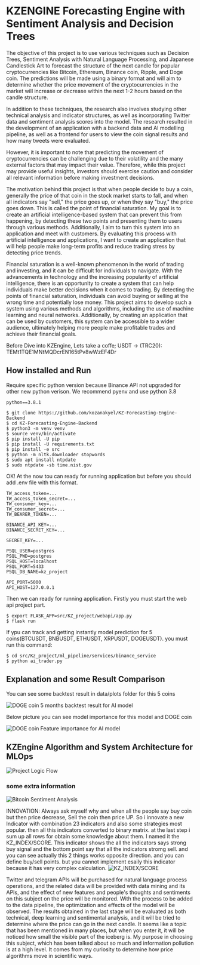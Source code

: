 # KZENGINE Forecasting Engine with Sentiment Analysis and Decision Trees
The objective of this project is to use various techniques such as Decision Trees, Sentiment Analysis with Natural Language Processing, and Japanese Candlestick Art to forecast the structure of the next candle for popular cryptocurrencies like Bitcoin, Ethereum, Binance coin, Ripple, and Doge coin. The predictions will be made using a binary format and will aim to determine whether the price movement of the cryptocurrencies in the market will increase or decrease within the next 1-2 hours based on the candle structure.

In addition to these techniques, the research also involves studying other technical analysis and indicator structures, as well as incorporating Twitter data and sentiment analysis scores into the model.
The research resulted in the development of an application with a backend data and AI modelling pipeline, as well as a frontend for users to view the coin signal results and how many tweets were evaluated.

However, it is important to note that predicting the movement of cryptocurrencies can be challenging due to their volatility and the many external factors that may impact their value. Therefore, while this project may provide useful insights, investors should exercise caution and consider all relevant information before making investment decisions.

The motivation behind this project is that when people decide to buy a coin, generally the price of that coin in the stock market starts to fall, and when all indicators say "sell," the price goes up, or when they say "buy," the price goes down. This is called the point of financial saturation. My goal is to create an artificial intelligence-based system that can prevent this from happening, by detecting these two points and presenting them to users through various methods. Additionally, I aim to turn this system into an application and meet with customers. By evaluating this process with artificial intelligence and applications, I want to create an application that will help people make long-term profits and reduce trading stress by detecting price trends.

Financial saturation is a well-known phenomenon in the world of trading and investing, and it can be difficult for individuals to navigate. With the advancements in technology and the increasing popularity of artificial intelligence, there is an opportunity to create a system that can help individuals make better decisions when it comes to trading. By detecting the points of financial saturation, individuals can avoid buying or selling at the wrong time and potentially lose money. This project aims to develop such a system using various methods and algorithms, including the use of machine learning and neural networks. Additionally, by creating an application that can be used by customers, this system can be accessible to a wider audience, ultimately helping more people make profitable trades and achieve their financial goals.

Before Dive into KZEngine, 
Lets take a coffe;
USDT -> (TRC20): TEMt1TQE1MNtMQDcrEN165tPv8wWzEF4Dr

## How installed and Run
Require specific python version because Binance API not upgraded for other new python verison.
We recommend pyenv and use python 3.8

```
python==3.8.1
```

```
$ git clone https://github.com/kozanakyel/KZ-Forecasting-Engine-Backend
$ cd KZ-Forecasting-Engine-Backend
$ python3 -m venv venv
$ source venv/bin/activate
$ pip install -U pip
$ pip install -U requirements.txt
$ pip install -e src
$ python -m nltk.downloader stopwords
$ sudo apt install ntpdate
$ sudo ntpdate -sb time.nist.gov

```

OK! At the now tou can ready for running application but before you should add .env file with this format.

```
TW_access_token=...
TW_access_token_secret=...
TW_consumer_key=...
TW_consumer_secret=...
TW_BEARER_TOKEN=...

BINANCE_API_KEY=...
BINANCE_SECRET_KEY=...

SECRET_KEY=...

PSQL_USER=postgres
PSQL_PWD=postgres
PSQL_HOST=localhost
PSQL_PORT=5433
PSQL_DB_NAME=kz_project

API_PORT=5000
API_HOST=127.0.0.1
```

Then we can ready for running application. Firstly you must start the web api project part.

```
$ export FLASK_APP=src/KZ_project/webapi/app.py
$ flask run
```

If ypu can track and getting instantly model prediction for 5 coins(BTCUSDT, BNBUSDT, ETHUSDT, XRPUSDT, DOGEUSDT). you must run this command:

```
$ cd src/Kz_project/ml_pipeline/services/binance_service
$ python ai_trader.py
```

## Explanation and some Result Comparison

You can see some backtest result in data/plots folder for this 5 coins

![DOGE coin 5 months backtest result for AI model](/data/plots/model_evaluation/doge/DOGEUSDT_binance_1h_model_backtest.png)

Below picture you can see model importance for this model and DOGE coin

![DOGE coin Feature importance for AI model](/data/plots/model_evaluation/doge/DOGEUSDT_binance_1h_model_importance.png)

## KZEngine Algorithm and System Architecture for MLOps

![Project Logic Flow](/assets/images/KZ_project.jpg)

### some extra information

![Bitcoin Sentiment Analysis](/assets/images/btc_twitter_sentimen.png)

INNOVATION: Always ask myself why and when all the people say buy coin but then price decrease, Sell the coin then price UP.
So i innovate a new Indicator with combination 23 indicators and also some strategies most popular. then all this indicators converted to binary matrix. at the last step i sum up all rows for obtain some knowledge about them. I named it the KZ_INDEX/SCORE.
This indicator shows the all the indicators says strong buy signal and the bottom point say that all the indicators stromg sell. and you can see actually this 2 things works opposite direction. and you can define buy/sell points. but you cannot implement esaily this indicator because it has very complex calculation.
![KZ_INDEX/SCORE](/assets/images/kz_index.png)

Twitter and telegram APIs will be purchased for natural language process operations, and the related data will be provided with data mining and its APIs, and the effect of new features and people's thoughts and sentiments on this subject on the price will be monitored. With the process to be added to the data pipeline, the optimization and effects of the model will be observed. The results obtained in the last stage will be evaluated as both technical, deep learning and sentimental analysis, and it will be tried to determine where the price can go in the next candle. It seems like a topic that has been mentioned in many places, but when you enter it, it will be noticed how small the visible part of the iceberg is. My purpose in choosing this subject, which has been talked about so much and information pollution is at a high level. It comes from my curiosity to determine how price algorithms move in scientific ways.
